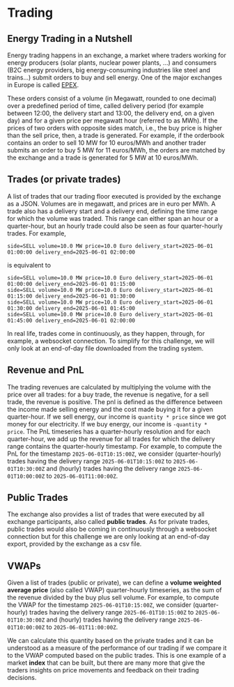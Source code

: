 # Trading

## Energy Trading in a Nutshell

Energy trading happens in an exchange, a market where traders working for energy producers (solar plants,
nuclear power plants, ...) and consumers (B2C energy providers, big energy-consuming industries
like steel and trains...) submit orders to buy and sell energy.
One of the major exchanges in Europe is called [EPEX](https://en.wikipedia.org/wiki/European_Power_Exchange).

These orders consist of a volume (in Megawatt, rounded to one decimal) over a predefined period of time,
called delivery period (for example between 12:00, the delivery start and 13:00, the delivery end, on a given day)
and for a given price per megawatt hour (referred to as MWh).
If the prices of two orders with opposite sides match, i.e., the buy price is higher than the sell price, then, a trade
is generated.
For example, if the orderbook contains an order to sell 10 MW for 10 euros/MWh and another trader submits
an order to buy 5 MW for 11 euros/MWh, the orders are matched by the exchange and a trade is generated for 5 MW at
10 euros/MWh.

## Trades (or private trades)

A list of trades that our trading floor executed is provided by the exchange as a JSON.
Volumes are in megawatt, and prices are in euro per MWh.
A trade also has a delivery start and a delivery end, defining the time range for which the volume was traded.
This range can either span an hour or a quarter-hour, but an hourly trade could also be seen as four quarter-hourly
trades. For example,

```
side=SELL volume=10.0 MW price=10.0 Euro delivery_start=2025-06-01 01:00:00 delivery_end=2025-06-01 02:00:00
```

is equivalent to

```
side=SELL volume=10.0 MW price=10.0 Euro delivery_start=2025-06-01 01:00:00 delivery_end=2025-06-01 01:15:00
side=SELL volume=10.0 MW price=10.0 Euro delivery_start=2025-06-01 01:15:00 delivery_end=2025-06-01 01:30:00
side=SELL volume=10.0 MW price=10.0 Euro delivery_start=2025-06-01 01:30:00 delivery_end=2025-06-01 01:45:00
side=SELL volume=10.0 MW price=10.0 Euro delivery_start=2025-06-01 01:45:00 delivery_end=2025-06-01 02:00:00
```

In real life, trades come in continuously, as they happen, through, for example, a websocket connection. To simplify
for this challenge, we will only look at an end-of-day file downloaded from the trading system.

## Revenue and PnL

The trading revenues are calculated by multiplying the volume with the price over all trades: for a buy trade,
the revenue is negative, for a sell trade, the revenue is positive.
The pnl is defined as the difference between the income made selling energy and the cost made buying it for a given
quarter-hour.
If we sell energy, our income is `quantity * price` since we got money for our electricity.
If we buy energy, our income is `-quantity * price`.
The PnL timeseries has a quarter-hourly resolution and for each quarter-hour, we add up the revenue for all trades for
which the delivery range contains the quarter-hourly timestamp.
For example, to compute the PnL for the timestamp `2025-06-01T10:15:00Z`, we consider (quarter-hourly) trades having
the delivery range `2025-06-01T10:15:00Z` to `2025-06-01T10:30:00Z` and (hourly) trades having the delivery range
`2025-06-01T10:00:00Z` to `2025-06-01T11:00:00Z`.

## Public Trades

The exchange also provides a list of trades that were executed by all exchange participants, also called **public trades**.
As for private trades, public trades would also be coming in continuously through a websocket connection but for this
challenge we are only looking at an end-of-day export, provided by the exchange as a csv file.

## VWAPs

Given a list of trades (public or private), we can define a **volume weighted average price** (also called VWAP)
quarter-hourly timeseries, as the sum of the revenue divided by the buy plus sell volume.
For example, to compute the VWAP for the timestamp `2025-06-01T10:15:00Z`, we consider (quarter-hourly) trades having
the delivery range `2025-06-01T10:15:00Z` to `2025-06-01T10:30:00Z` and (hourly) trades having the delivery range
`2025-06-01T10:00:00Z` to `2025-06-01T11:00:00Z`.

We can calculate this quantity based on the private trades and it can be understood as a measure of the performance of
our trading if we compare it to the VWAP computed based on the public trades.
This is one example of a market **index** that can be built, but there are many more that give the traders insights on
price movements and feedback on their trading decisions.
